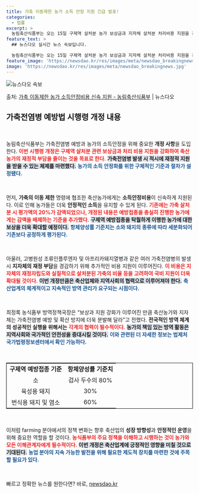```yaml
---
title: 가축 이동제한 농가 소득 안정 지원 긴급 발표!
categories:
  - 법률
excerpt: >
  농림축산식품부는 오는 15일 구제역 살처분 농가 보상금과 지자체 살처분 처리비용 지원을 강화하는 내용의 가축…
feature_text: >
  ## 뉴스다오 실시간 뉴스 속보입니다.

  농림축산식품부는 오는 15일 구제역 살처분 농가 보상금과 지자체 살처분 처리비용 지원을 강화하는 내용의 가축…
feature_image: 'https://newsdao.kr/res/images/meta/newsdao_breakingnews.jpg'
image: 'https://newsdao.kr/res/images/meta/newsdao_breakingnews.jpg'
---
```


![뉴스다오 속보](https://newsdao.kr/res/images/meta/newsdao_breakingnews.jpg)

<p>출처: <a href="https://newsdao.kr/3342" rel="dofollow">가축 이동제한 농가 소득안정비용 신속 지원 - 농림축산식품부</a> | 뉴스다오</p>

<h2 data-ke-size="size26">가축전염병 예방법 시행령 개정 내용</h2>

<p data-ke-size="size16">&nbsp;</p>

농림축산식품부는 가축전염병 예방과 농가의 소득안정을 위해 중요한 <b>개정 사항</b>을 도입한다. <b><span style="color: #ee2323;">이번 시행령 개정은 구제역 살처분 관련 보상금과 처리 비용 지원을 강화하여 축산 농가의 재정적 부담을 줄이는 것을 목표로 한다.</span></b> <b><span style="background-color: #21538527;">가축전염병 발생 시 적시에 재정적 지원을 받을 수 있는 체제를 마련했다.</span></b> <b><span style="color: #1a5490;">농가의 소득 안정화를 위한 구체적인 기준과 절차가 설정됐다.</span></b>

<p data-ke-size="size16">&nbsp;</p>

먼저, <b>가축의 이동 제한</b> 명령에 협조한 축산농가에게는 <b>소득안정비용</b>이 신속하게 지원된다. 이로 인해 농가들은 더욱 <b>안정적인 소득</b>을 유지할 수 있게 된다. <b><span style="color: #ee2323;">기존에는 가축 살처분 시 평가액의 20%가 감액되었으나, 개정된 내용은 예방접종을 충실히 진행한 농가에게는 감액을 배제하는 기준을 추가했다.</span></b> <b><span style="background-color: #21538527;">구제역 예방접종을 탁월하게 이행한 농가에 대한 보상을 더욱 확대할 예정이다.</span></b> <b><span style="color: #1a5490;">항체양성률 기준치는 소와 돼지의 종류에 따라 세분화되어 기존보다 공정하게 평가된다.</span></b>

<p data-ke-size="size16">&nbsp;</p>

아울러, 고병원성 조류인플루엔자 및 아프리카돼지열병과 같은 여러 가축전염병의 발생 시 <b>지자체의 재정 부담</b>을 경감하기 위해 추가적인 비용 지원이 이루어진다. <b><span style="color: #ee2323;">이 비용은 지자체의 재정자립도와 실질적으로 살처분된 가축의 비율 등을 고려하여 국비 지원이 더욱 확대될 것이다.</span></b> <b><span style="background-color: #21538527;">이번 개정만큼은 축산업체와 지역사회의 협력으로 이루어져야 한다.</span></b> <b><span style="color: #1a5490;">축산업계의 체계적이고 지속적인 방역 관리가 요구되는 시점이다.</span></b>

<p data-ke-size="size16">&nbsp;</p>

최정록 농식품부 방역정책국장은 “보상과 지원 강화가 이루어진 만큼 축산농가와 지자체는 가축전염병 예방 및 확산 방지에 더욱 분발해 달라”고 전했다. <b>전국적인 방역 체계의 성공적인 실행을 위해서는</b> <b><span style="color: #ee2323;">각계의 협력이 필수적이다.</span></b> <b><span style="background-color: #21538527;">농가의 책임 있는 방역 활동은 지역사회와 국가적인 안전성을 증대시킬 것이다.</span></b> <b><span style="color: #1a5490;">이와 관련된 더 자세한 정보는 법제처 국가법령정보센터에서 확인 가능하다.</span></b>

<p data-ke-size="size16">&nbsp;</p>

<table style="width: 100%; border: 1px solid #000; border-collapse: collapse;">
<tbody>
<tr>
<td style="text-align: center; height: 17px;"><b>구제역 예방접종 기준</b></td>
<td style="text-align: center; height: 17px;"><b>항체양성률 기준치</b></td>
</tr>
<tr>
<td style="text-align: center; height: 17px;">소</td>
<td style="text-align: center; height: 17px;">검사 두수의 80%</td>
</tr>
<tr>
<td style="text-align: center; height: 17px;">육성용 돼지</td>
<td style="text-align: center; height: 17px;">30%</td>
</tr>
<tr>
<td style="text-align: center; height: 17px;">번식용 돼지 및 염소</td>
<td style="text-align: center; height: 17px;">60%</td>
</tr>
</tbody>
</table>

<p data-ke-size="size16">&nbsp;</p> 

이처럼 farming 분야에서의 정책 변화는 향후 축산업의 <b>성장 방향성</b>과 <b>안정적인 운영</b>을 위해 중요한 역할을 할 것이다. <b><span style="color: #ee2323;">농식품부의 주요 정책을 이해하고 시행하는 것이 농가와 모든 이해관계자에게 필수적이다.</span></b> <b><span style="background-color: #21538527;">이번 개정은 축산업계에 긍정적인 영향을 미칠 것으로 기대된다.</span></b> <b><span style="color: #1a5490;">농업 분야의 지속 가능한 발전을 위해 필요한 제도적 장치를 마련한 것에 주목할 필요가 있다.</span></b>

<p data-ke-size="size16">&nbsp;</p> 

빠르고 정확한 뉴스를 원한다면? 바로, <a href="https://newsdao.kr" rel="dofollow">newsdao.kr</a>


